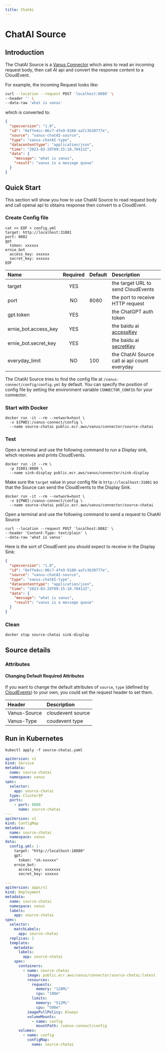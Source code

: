 ```yaml
---
title: ChatAi
---
```


# ChatAI Source

## Introduction

The ChatAI Source is a [Vanus Connector][vc] which aims to read an incoming request body, then call AI api and
convert the response content to a CloudEvent.

For example, the incoming Request looks like:

```bash
curl --location --request POST 'localhost:8080' \
--header '' \
--data-raw 'what is vanus'
```

which is converted to:

```json
{
  "specversion": "1.0",
  "id": "0effe4cc-06c7-4fe9-9180-aa7c3b30777e",
  "source": "vanus-chatAI-source",
  "type": "vanus-chatAI-type",
  "datacontenttype": "application/json",
  "time": "2023-03-28T09:15:10.70413Z",
  "data": {
    "message": "what is vanus", 
    "result": "vanus is a message queue"
  }
}
```

## Quick Start

This section will show you how to use ChatAI Source to read request body and call openai api to obtains response then
convert to a CloudEvent.

### Create Config file

```shell
cat << EOF > config.yml
target: http://localhost:31081
port: 8082
gpt
  token: xxxxxx
ernie_bot
  access_key: xxxxxx
  secret_key: xxxxxx
EOF
```

| Name                  | Required | Default | Description                                  |
|:----------------------|:--------:|:--------|:---------------------------------------------|
| target                |   YES    |         | the target URL to send CloudEvents           |
| port                  |    NO    | 8080    | the port to receive HTTP request             |
| gpt.token             |   YES    |         | the ChatGPT auth token                       |
| ernie_bot.access_key  |   YES    |         | the baidu ai [accessKey][ernie_bot]          |
| ernie_bot.secret_key  |   YES    |         | the baidu ai [secretKey][ernie_bot]          |
| everyday_limit        |    NO    | 100     | the ChatAI Source call ai api count everyday |

The ChatAI Source tries to find the config file at `/vanus-connect/config/config.yml` by default. You can specify the
position of config file by setting the environment variable `CONNECTOR_CONFIG` for your connector.

### Start with Docker

```shell
docker run -it --rm --network=host \
  -v ${PWD}:/vanus-connect/config \
  --name source-chatai public.ecr.aws/vanus/connector/source-chatai
```

### Test

Open a terminal and use the following command to run a Display sink, which receives and prints CloudEvents.

```shell
docker run -it --rm \
  -p 31081:8080 \
  --name sink-display public.ecr.aws/vanus/connector/sink-display
```

Make sure the `target` value in your config file is `http://localhost:31081` so that the Source can send the CloudEvents
to the Display Sink.

```shell
docker run -it --rm --network=host \
  -v ${PWD}:/vanus-connect/config \
  --name source-chatai public.ecr.aws/vanus/connector/source-chatai
```

Open a terminal and use the following command to send a request to ChatAI Source

```shell
curl --location --request POST 'localhost:8082' \
--header 'Content-Type: text/plain' \
--data-raw 'what is vanus'
```

Here is the sort of CloudEvent you should expect to receive in the Display Sink:

```json
{
  "specversion": "1.0",
  "id": "0effe4cc-06c7-4fe9-9180-aa7c3b30777e",
  "source": "vanus-chatAI-source",
  "type": "vanus-chatAI-type",
  "datacontenttype": "application/json",
  "time": "2023-03-28T09:15:10.70413Z",
  "data": {
    "message": "what is vanus",
    "result": "vanus is a message queue"
  }
}
```

### Clean

```shell
docker stop source-chatai sink-display
```

## Source details

### Attributes

#### Changing Default Required Attributes

If you want to change the default attributes of `source`, `type` (defined
by [CloudEvents](https://github.com/cloudevents/spec/blob/main/cloudevents/spec.md#required-attributes)) to your own,
you could set the request header to set them.

| Header       | Description       |
|:-------------|:------------------|
| Vanus-Source | cloudevent source |
| Vanus-Type   | coudevent type    |

## Run in Kubernetes

```shell
kubectl apply -f source-chatai.yaml
```

```yaml
apiVersion: v1
kind: Service
metadata:
  name: source-chatai
  namespace: vanus
spec:
  selector:
    app: source-chatai
  type: ClusterIP
  ports:
    - port: 8080
      name: source-chatai
---
apiVersion: v1
kind: ConfigMap
metadata:
  name: source-chatai
  namespace: vanus
data:
  config.yml: |-
    target: "http://localhost:18080"
    gpt:
      token: "sk-xxxxxx"
    ernie_bot:
      access_key: xxxxxxx
      secret_key: xxxxxx

---
apiVersion: apps/v1
kind: Deployment
metadata:
  name: source-chatai
  namespace: vanus
  labels:
    app: source-chatai
spec:
  selector:
    matchLabels:
      app: source-chatai
  replicas: 1
  template:
    metadata:
      labels:
        app: source-chatai
    spec:
      containers:
        - name: source-chatai
          image: public.ecr.aws/vanus/connector/source-chatai:latest
          resources:
            requests:
              memory: "128Mi"
              cpu: "100m"
            limits:
              memory: "512Mi"
              cpu: "500m"
          imagePullPolicy: Always
          volumeMounts:
            - name: config
              mountPath: /vanus-connect/config
      volumes:
        - name: config
          configMap:
            name: source-chatai
```

[vc]: https://docs.vanus.ai/introduction/concepts#vanus-connect
[ernie_bot]: https://ai.baidu.com/ai-doc/REFERENCE/Ck3dwjhhu
